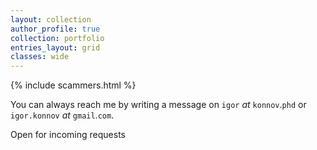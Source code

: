 ```yaml
---
layout: collection
author_profile: true
collection: portfolio
entries_layout: grid
classes: wide
---
```


{% include scammers.html %}

You can always reach me by writing a message on
`igor` *at* `konnov`.`phd` or
`igor.konnov` *at* `gmail`.`com`.

Open for incoming requests

<br>
<br>

